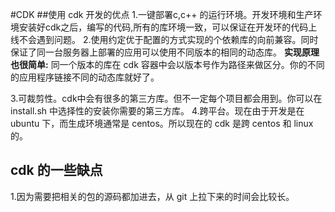 #CDK
##使用 cdk 开发的优点
1.一键部署c,c++ 的运行环境。开发环境和生产环境安装好cdk之后，编写的代码,所有的库环境一致，可以保证在开发环的代码上线不会遇到问题。
2.使用约定优于配置的方式实现的个依赖库的向前兼容。同时保证了同一台服务器上部署的应用可以使用不同版本的相同的动态库。
    **实现原理也很简单:**
    同一个版本的库在 cdk 容器中会以版本号作为路径来做区分。你的不同的应用程序链接不同的动态库就好了。

3.可裁剪性。cdk中会有很多的第三方库。但不一定每个项目都会用到。你可以在 install.sh 中选择性的安装你需要的第三方库。
4.跨平台。现在由于开发是在 ubuntu 下，而生成环境通常是 centos。所以现在的 cdk 是跨 centos 和 linux 的。

## cdk 的一些缺点
1.因为需要把相关的包的源码都加进去，从 git 上拉下来的时间会比较长。





